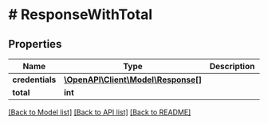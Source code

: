 # # ResponseWithTotal

## Properties

Name | Type | Description | Notes
------------ | ------------- | ------------- | -------------
**credentials** | [**\OpenAPI\Client\Model\Response[]**](Response.md) |  |
**total** | **int** |  |

[[Back to Model list]](../../README.md#models) [[Back to API list]](../../README.md#endpoints) [[Back to README]](../../README.md)
